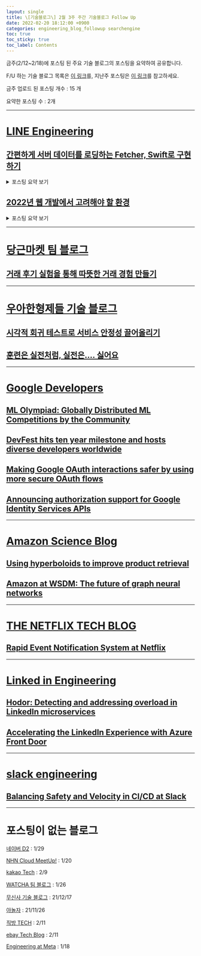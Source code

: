 ```yaml
---
layout: single
title: \[기술블로그\] 2월 3주 주간 기술블로그 Follow Up
date: 2022-02-20 18:12:00 +0900
categories: engineering_blog_followup searchengine
toc: true
toc_sticky: true
toc_label: Contents
---
```


금주(2/12~2/18)에 포스팅 된 주요 기술 블로그의 포스팅을 요약하여 공유합니다.

F/U 하는 기술 블로그 목록은 [이 링크](https://cherrue.github.io/engineering_blog_followup/searchengine/FU-%EA%B8%B0%EC%88%A0-%EB%B8%94%EB%A1%9C%EA%B7%B8-%EB%AA%A9%EB%A1%9D/)를, 지난주 포스팅은 [이 링크](https://cherrue.github.io/engineering_blog_followup/searchengine/2%EC%9B%94-2%EC%A3%BC-%EC%A3%BC%EA%B0%84-%EA%B8%B0%EC%88%A0%EB%B8%94%EB%A1%9C%EA%B7%B8-Follow/)를 참고하세요.

금주 업로드 된 포스팅 개수 : 15 개

요약한 포스팅 수 : 2개

---

# [LINE Engineering](https://engineering.linecorp.com/ko/blog/)

## [간편하게 서버 데이터를 로딩하는 Fetcher, Swift로 구현하기](https://engineering.linecorp.com/ko/blog/introduce-android-fetcher-swift-implementation/)

<details>
<summary>포스팅 요약 보기</summary>
<div markdown="1">
게시일 : 2022.02.18

게시글 분류 : 라이브러리 소개, 모바일 개발, 모듈화

주요 기술 : Google Android Fetcher, Swift

**개요**

- 목표 : Google Andoird Fetcher 소개 및 적용기 공유
- 이유 : Google Android의 공식 문서인 앱 아키텍처 가이드의 설명이 어렵고 양이 많음
- 배경지식 : -

**내용**

1. **Fetcher**

> Client side에서 서버의 데이터를 조회하는 모듈
원격 저장소의 데이터를 로컬 스토리지에 저장하고, View와 로컬 스토리지를 바인딩
> 

장점 : 한 번 로딩한 컨텐츠는 네트워크 연결 없이 표시. 데이터 로딩 시 이전 컨텐츠를 미리 보여주기 가능

동작 방식

1. 로컬 스토리지에 데이터 있는지 확인 → 있다면 View 반환 / 원격 데이터 로딩 동시 진행
2. 로딩한 데이터를 로컬 스토리지(DB, 전역변수 등)에 적재
3. 로컬 스토리지를 View에 바인딩
4. 클라이언트는 바인딩 되어있는 View를 구독하고 있기 때문에 자동으로 업데이트


**2. Swift로 Fetcher 사용하기**

1. fetcher 생성
2. fetcher에 remote storage(REST server)와 local storage(Observable 객체) 설정
3. fetcher 실행 및 데이터 상태 구독


**3. Fetcher 객체화 및 성능 개선 전략**

1. View가 현재 화면에 띄워진 경우에만 구독하면 리소스 절약 가능
2. 제네릭을 통해 다양한 데이터를 다룰 수 있도록 객체화


**결론**

- 반복되는 기능 패턴을 모듈화 하면 소스코드 파악 난이도가 쉬워지고, 모듈 단위 테스트가 용이
- Fetcher 적용을 통해 사용자 경험을 높일 수 있고, 네트워크 사용이 어려운 상황에서도 기존의 데이터에 대해 검색 등을 지원할 수 있음
- 모듈화된 소스 적용으로 반복 소스코드를 제거해 유지보수 비용 절감
</div>
</details>

## [2022년 웹 개발에서 고려해야 할 환경](https://engineering.linecorp.com/ko/blog/the-baseline-for-web-development-in-2022/)

<details>

<summary>포스팅 요약 보기</summary>

<div markdown="1">

게시일 : 2022.02.15

게시글 분류 : 표준 준수, 성능 개선, 사용성 개선, 테스트 도구, 성능 평가 데이터 분석

주요 기술 : WPT, CWV, javascript, html

**개요**

- 목표 : 오늘날 웹 개발에서 고려해야 하는 환경을 성능, 사용성, 사용 언어 측면에서 분석
- 이유 : JavaScript에 너무 의존하는 웹 개발 풍조
- 배경지식 : 2021년에 IE 사용 종료

---

**내용**

**1. 브라우저 점유율** 

1-1. 필요성 : 호환해야 하는 브라우저 엔진을 파악해야 함

1-2. 결과 : chrome > safari > edge > firefox *(statcount. 2021.11.)*

1-3. 참고) 브라우저별 엔진

| 브라우저 | 브라우저 엔진 |
| --- | --- |
| Chrome, Edge | chromium |
| Firefox | Gecko |
| Safari | Webkit |

<br/>

**2. 모바일 OS 점유율**

2-1. 필요성 : OS 점유율은 하드웨어 성능과 연관되기 때문에(iOS 기기 성능이 더 좋음) 파악 필요

2-2. 결과 : Android : iOS = 7 : 3 *(statcount. 2021.11.)*

2-3. 모바일 기기 성능 : Android 하위 기종의 CPU 성능은 아이폰 6 정도 *(infrequently noted. 2021.3.)*
<br/><br/>

**3. 웹 표준 준수율 (WPT 실패율)**

> WPT : Web Platform Tests. 다른 두 개의 브라우저에서 구현된 기능 중 구현하지 못한 기능의 수
> 

3-1. 필요성 : 웹 개발 시 브라우저들은 웹 표준을 다르게 구현했지만, 우리가 개발한 프로그램은 같게 동작 해야 함

3-2. 결과 : Safari < Firefox < Chrome  *(WPT failures. 2021.12.)*
<br/><br/>

**4. iOS 내 점유율**

4-1. 필요성 : 기기에 대한 iOS 업데이트 지원 종료 시 Safari 의 업데이트도 지원 종료되기 때문

4-2. 결과 : 최신 2개의 Major 버전이 시장의 90% 이상을 점유  *(statcount. 2019 1분기 ~ 2021 4분기)*
<br/><br/>

**5. 모바일 네트워크**

5-1. 필요성 : 속도와 연관되어 사용자 경험에 큰 영향

5-2. 결과 : 4G 가용성 86.8%(글로벌) / 5G 가용성 29.1%(한국)  *(Opensignal. 2021.11.)*
<br/><br/>

**6. Web Almanac 2021 자료 분석**

> Web Almanac : 매년 8.2M개의 웹사이트, 39.5TB 데이터를 24개의 챕터로 분석하는 리포트
> 

6-1. 소스코드 파일 크기 *(Web Almanac 2021. Page Weight)*

| 확장자 | 성능 상 추천 크기 | 실제 파일 크기 중앙값 |
| --- | --- | --- |
| html | 100KB | 27KB |
| css | 100KB | 66KB |
| js | 350KB | 450KB |

6-2. 시맨틱 웹 사용율 (main 엘리먼트 사용율) : 27.9%

> 시맨틱 웹 : 정보와 자원 사이의 관계-의미 정보를 온톨로지 형태로 표현하는 웹 표준
> 

6-3. 최신 CSS 기능 사용율 (Flex, Grid 채택율) : Flex 71%, Grid 8%

이 결과는 IE에서 오래전 사양의 Grid만 지원했기 때문으로 보임

6-4. CWV : 절반 이상의 페이지(60%)가 나쁜 점수 획득

> CWV : Core Web Vitals. 구글에서 지정 웹사이트 UX에 중요한 세 개의 메트릭스.
> 

6-4-1. CWV의 메트릭스 소개

- LCP(Largest Contentful Pain) : 모든 HTML 요소가 브라우저에 렌더링 완료될 때 까지의 시간
- FID(First Input Delay) : 사용자가 웹페이지와 상호작용 했을 때 다음 액션이 가능해지기 까지의 시간
- CLS(Cumulative Layout Shift) : 레이아웃이 변화하는 횟수. 광고가 갑자기 나타난다거나 이러면 불이익

6-4-2. CWV 평가 결과가 나쁜 이유 : 웹 페이지의 JS 크기가 너무 크기 때문
<br/><br/>

**7. JS 라이브러리와 프레임워크**

7-1. 최고 사용

| 분류 | 이름 | 사용율 |
| --- | --- | --- |
| JS 라이브러리 | jQuery | 84% |
| 프레임워크 | React | 8% |

7-2. 프레임워크 성능 비교

파일 크기 : jQuery < Vue.js < React < Angular

응답 시간 : jQuery > Vue.js > Angular > React

7-3. 정적 웹사이트에서의 프레임워크 성능 비교

파일 크기 : Jekyll < Hugo < Gatsby < Nuxt.js < Next.js

CWV 점수 : Jekyll > Hugo > Gatsby > Next.js > Nuxt.js

7-4. 프레임워크 별 성능 차이 이유

- IE를 지원 여부 : React의 Virtual DOM, synthetic event와 같이 느린 시스템 도입이 필요해짐

---

**결론**

2022년 **베이스라인**

| Category | Base Line | Reason |
| --- | --- | --- |
| 웹 표준 | Safari | WPT 점수 최하위 |
| 성능 | Android 하위 기종 | iPhone 6정도의 성능 |
| 모바일 네트워크 | 4G | 가용성 86.8% |

**정리**

- **JS 대신 html, css 사용하기** : 최신 Html과 css는 일부 js 기능을 대체할 수 있고, 성능도 좋다
- **정적 페이지 라이브러리 사용하기** : 프레임워크는 개발에 사용하는 코드 수는 얼마 안 되더라도, 클라이언트에 내려받아지는 소스코드가 많다. Jekyll, Hugo 등 SSG의 성능이 충분히 높아져서 대체할 수 있다.
- **IE지원 중단하기** : ES2015 → ES2017로 설정하면 번들의 크기를 20%까지 줄일 수 있다

</div>

</details>

---

# [당근마켓 팀 블로그](https://medium.com/daangn)

## [거래 후기 실험을 통해 따뜻한 거래 경험 만들기](https://medium.com/daangn/%EA%B1%B0%EB%9E%98-%ED%9B%84%EA%B8%B0-%EC%8B%A4%ED%97%98%EC%9D%84-%ED%86%B5%ED%95%B4-%EB%94%B0%EB%9C%BB%ED%95%9C-%EA%B1%B0%EB%9E%98-%EA%B2%BD%ED%97%98-%EB%A7%8C%EB%93%A4%EA%B8%B0-3d7ac18d8e3)

---

# [우아한형제들 기술 블로그](https://techblog.woowahan.com/)

## [시각적 회귀 테스트로 서비스 안정성 끌어올리기](https://techblog.woowahan.com/7332/)

## [훈련은 실전처럼, 실전은.... 싫어요](https://techblog.woowahan.com/7346/)

---

# [Google Developers](https://developers.googleblog.com/)

## ****[ML Olympiad: Globally Distributed ML Competitions by the Community](https://developers.googleblog.com/2022/02/MLOlympiad.html)****

## ****[DevFest hits ten year milestone and hosts diverse developers worldwide](https://developers.googleblog.com/2022/02/devfest-hits-ten-year-milestone.html)****

## [Making Google OAuth interactions safer by using more secure OAuth flows](https://developers.googleblog.com/2022/02/making-oauth-flows-safer.html)

## [Announcing authorization support for Google Identity Services APIs](https://developers.googleblog.com/2022/02/announcing-authorization-support-for.html)

---

# [Amazon Science Blog](https://www.amazon.science/blog)

## **[Using hyperboloids to improve product retrieval](https://www.amazon.science/blog/using-hyperboloids-to-improve-product-retrieval)**

## **[Amazon at WSDM: The future of graph neural networks](https://www.amazon.science/blog/amazon-at-wsdm-the-future-of-graph-neural-networks)**

---

# [THE NETFLIX TECH BLOG](https://netflixtechblog.com/)

## ****[Rapid Event Notification System at Netflix](https://netflixtechblog.com/rapid-event-notification-system-at-netflix-6deb1d2b57d1)****

---

# [Linked in Engineering](https://engineering.linkedin.com/blog)

## **[Hodor: Detecting and addressing overload in LinkedIn microservices](https://engineering.linkedin.com/blog/2022/hodor--detecting-and-addressing-overload-in-linkedin-microservic)**

## **[Accelerating the LinkedIn Experience with Azure Front Door](https://engineering.linkedin.com/blog/2022/accelerating-the-linkedin-experience-with-azure-front-door)**

---

# [slack engineering](https://slack.engineering/)

## ****[Balancing Safety and Velocity in CI/CD at Slack](https://slack.engineering/balancing-safety-and-velocity-in-ci-cd-at-slack/)****

---

# 포스팅이 없는 블로그

[네이버 D2](https://d2.naver.com/home) : 1/29

[NHN Cloud MeetUp!](https://meetup.toast.com/) : 1/20

[kakao Tech](https://tech.kakao.com/blog/) : 2/9

[WATCHA 팀 블로그](https://medium.com/watcha) : 1/26

[무신사 기술 블로그](https://medium.com/musinsa-tech) : 21/12/17

[야놀자](https://medium.com/yanolja/archive) : 21/11/26

[직방 TECH](https://medium.com/zigbang) : 2/11

[ebay Tech Blog](https://tech.ebayinc.com/) : 2/11

[Engineering at Meta](https://engineering.fb.com/) : 1/18